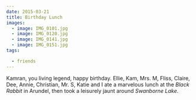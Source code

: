 ```yaml
---
date: 2015-03-21
title: Birthday Lunch
images:
  - image: IMG_0101.jpg
  - image: IMG_0120.jpg
  - image: IMG_0141.jpg
  - image: IMG_0151.jpg
tags:

  - friends
---
```

Kamran, you living legend, happy birthday. Ellie, Kam, Mrs. M, Fliss, Claire, Dee, Annie, Christian, Mr. S, Katie and I ate a marvelous lunch at the _Black Rabbit_ in Arundel, then took a leisurely jaunt around _Swanborne Lake_. 